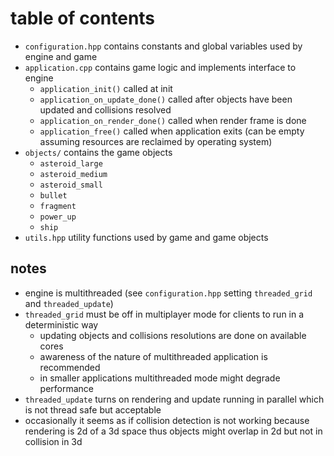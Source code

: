 # table of contents
* `configuration.hpp` contains constants and global variables used by engine and game
* `application.cpp` contains game logic and implements interface to engine
  - `application_init()` called at init
  - `application_on_update_done()` called after objects have been updated and collisions resolved
  - `application_on_render_done()` called when render frame is done
  - `application_free()` called when application exits (can be empty assuming resources are reclaimed by operating system)
* `objects/` contains the game objects
  - `asteroid_large`
  - `asteroid_medium`
  - `asteroid_small`
  - `bullet`
  - `fragment`
  - `power_up`
  - `ship`
* `utils.hpp` utility functions used by game and game objects

## notes
* engine is multithreaded (see `configuration.hpp` setting `threaded_grid` and `threaded_update`)
* `threaded_grid` must be off in multiplayer mode for clients to run in a  deterministic way
  - updating objects and collisions resolutions are done on available cores
  - awareness of the nature of multithreaded application is recommended
  - in smaller applications multithreaded mode might degrade performance
* `threaded_update` turns on rendering and update running in parallel which is not thread safe but acceptable
* occasionally it seems as if collision detection is not working because rendering is 2d of a 3d space thus objects might overlap in 2d but not in collision in 3d
